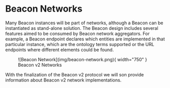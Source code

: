 # Beacon Networks

Many Beacon instances will be part of networks, although a Beacon can be instantiated as stand-alone solution.
The Beacon design includes several features aimed to be consumed by Beacon network aggregators. For example,
a Beacon endpoint declares which entities are implemented in that particular instance, which are the ontology
terms supported or the URL endpoints where different elements could be found.

<figure markdown>
  ![Beacon Network](img/beacon-network.png){ width="750" }
  <figcaption>Beacon v2 Networks</figcaption>
</figure>

With the finalization of the Beacon v2 protocol we will son provide information about
Beacon v2 network implementations.